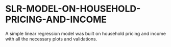 # SLR-MODEL-ON-HOUSEHOLD-PRICING-AND-INCOME
A simple linear regression model was built on household pricing and income with all the necessary plots and validations.

